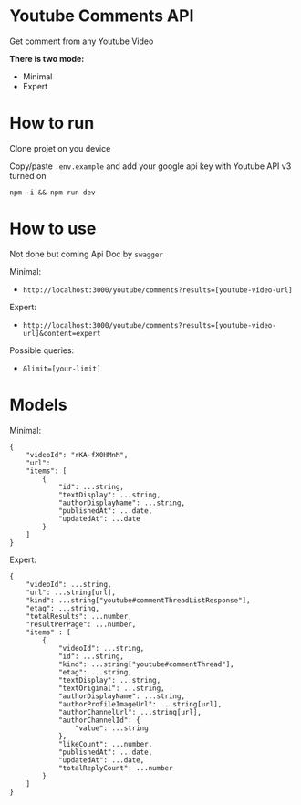 # Youtube Comments API

Get comment from any Youtube Video

**There is two mode:**
- Minimal
- Expert

# How to run

Clone projet on you device

Copy/paste `.env.example` and add your google api key with Youtube API v3 turned on

`npm -i && npm run dev`

# How to use

Not done but coming Api Doc by `swagger`

Minimal: 
- `http://localhost:3000/youtube/comments?results=[youtube-video-url]`

Expert: 
- `http://localhost:3000/youtube/comments?results=[youtube-video-url]&content=expert`

Possible queries:
- `&limit=[your-limit]`

# Models

Minimal: 

    {
	    "videoId": "rKA-fX0HMnM",
	    "url": 
	    "items": [
		    {
			    "id": ...string,
			    "textDisplay": ...string,
			    "authorDisplayName": ...string,
			    "publishedAt": ...date,
			    "updatedAt": ...date
		    }
	    ]
    }

Expert: 

    {
	    "videoId": ...string,
	    "url": ...string[url],
	    "kind": ...string["youtube#commentThreadListResponse"],
	    "etag": ...string,
	    "totalResults": ...number,
	    "resultPerPage": ...number,
	    "items" : [
		    {
			    "videoId": ...string,
			    "id": ...string,
			    "kind": ...string["youtube#commentThread"],
			    "etag": ...string,
			    "textDisplay": ...string,
			    "textOriginal": ...string,
			    "authorDisplayName": ...string,
			    "authorProfileImageUrl": ...string[url],
			    "authorChannelUrl": ...string[url],
			    "authorChannelId": {
				    "value": ...string
			    },
			    "likeCount": ...number,
			    "publishedAt": ...date,
			    "updatedAt": ...date,
			    "totalReplyCount": ...number
		    }
	    ]
    }
